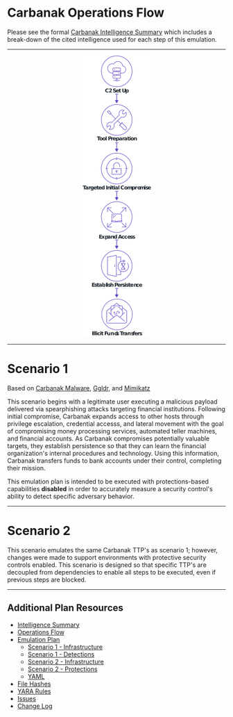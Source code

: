 # Carbanak Operations Flow

Please see the formal [Carbanak Intelligence Summary](/Enterprise/carbanak/Intelligence_Summary.md) which includes a break-down of the cited intelligence used for each step of this emulation.

---

<p align="center">
  <img src="/Enterprise/carbanak/Emulation_Plan/CARBANAKopflow.png" />
</p>

---

# Scenario 1

Based on [Carbanak Malware](https://attack.mitre.org/software/S0030/), [Ggldr](https://www.forcepoint.com/blog/x-labs/carbanak-group-uses-google-malware-command-and-control), and [Mimikatz](https://attack.mitre.org/software/S0002/)

This scenario begins with a legitimate user executing a malicious payload delivered via spearphishing attacks targeting financial institutions. Following initial compromise, Carbanak expands access to other hosts through privilege escalation, credential accesss, and lateral movement with the goal of compromising money processing services, automated teller machines, and financial accounts. As Carbanak compromises potentially valuable targets, they establish persistence so that they can learn the financial organization's internal procedures and technology. Using this information, Carbanak transfers funds to bank accounts under their control, completing their mission.

This emulation plan is intended to be executed with protections-based capabilities **disabled** in order to accurately measure a security control's ability to detect specific adversary behavior.

---

# Scenario 2

This scenario emulates the same Carbanak TTP's as scenario 1; however, changes were made to support environments with protective security controls enabled. This scenario is designed so that specific TTP's are decoupled from dependencies to enable all steps to be executed, even if previous steps are blocked.

---

## Additional Plan Resources

- [Intelligence Summary](../Intelligence_Summary.md)
- [Operations Flow](../Operations_Flow.md)
- [Emulation Plan](../Emulation_Plan)
  - [Scenario 1 - Infrastructure](../Emulation_Plan/Scenario_1/Infrastructure.md)
  - [Scenario 1 - Detections](../Emulation_Plan/Scenario_1)
  - [Scenario 2 - Infrastructure](../Emulation_Plan/Scenario_2/Infrastructure.md)
  - [Scenario 2 - Protections](../Emulation_Plan/Scenario_2)
  - [YAML](../Emulation_Plan/yaml)
- [File Hashes](../hashes)
- [YARA Rules](../yara-rules)
- [Issues](https://github.com/attackevals/ael/issues)
- [Change Log](../CHANGE_LOG.md)
